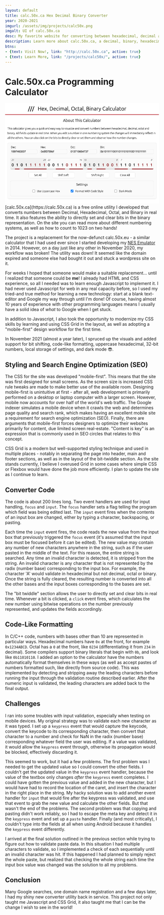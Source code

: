 ```yaml
---
layout: default
title: calc.50x.ca Hex Decimal Binary Converter
year: 2020-2021
imgurl: /assets/img/projects/calc50x.png
imgalt: UI of calc.50x.ca
desc: My favorite website for converting between hexadecimal, decimal and binary went down in November 2020, so I set out to recreate it from scratch. I used it as an opportunity to learn JavaScript and CSS Grid. Best of all, I got my favorite converter app back for my own use on other projects!
description: Learn more about calc.50x.ca, a decimal, binary, hexadecimal, and octal converter utility.
btns: 
- {text: Visit Now!, link: "http://calc.50x.ca", active: true}
- {text: Learn More, link: "/projects/calc50x/", active: true}
---
```


# Calc.50x.ca Programming Calculator
<img src="/assets/img/projects/calc50x.png" alt="{{ page.imgalt }}" class="profilePhoto verylargepic"/>
[calc.50x.ca](https://calc.50x.ca) is a free online utility I developed that converts numbers between Decimal, Hexadecimal, Octal, and Binary in real time. It also features the ability to directly set and clear bits in the binary representation. On the site you can read more about different numbering systems, as well as how to count to 1023 on two hands! 

The project is a replacement for the now-defunct calc.50x.eu - a similar calculator that I had used ever since I started developing my [NES Emulator](/projects/alianes/) in 2014. However, on a day just like any other in November 2020, my workflow was broken! The utility was down! It seemed like the domain expired and someone else had bought it out and stuck a wordpress site on it.

For weeks I hoped that someone would make a suitable replacement... until I realized that someone could be **me**! I already had HTML and CSS experience, so all I needed was to learn enough Javascript to implement it. I had never used Javascript for web in any real capacity before, so I used my tried-and true method for learning a new technology: start at a blank text-editor and Google my way through until I'm done! Of course, having almost 10 years of experience with other programming languages means I usually have a solid idea of *what* to Google when I get stuck. 

In addition to Javascript, I also took the opportunity to modernize my CSS skills by learning and using CSS Grid in the layout, as well as adopting a "mobile-first" design workflow for the first time.

In November 2021 (almost a year later), I spruced up the visuals and added support for bit shifting, code-like formatting, uppercase hexadecimal, 32-bit numbers, local storage of settings, and dark mode 😎.

## Styling and Search Engine Optimization (SEO)
The CSS for the site was developed "mobile-first". This means that the site was first designed for small screens. As the screen size is increased CSS rule tweaks are made to make better use of the available room. Designing mobile-first is unintuitive at first - after all, web development is primarily performed on a desktop or laptop computer with a larger screen. However, mobile now accounts for over half of the world's web traffic. The Google indexer simulates a mobile device when it crawls the web and determines page quality and search rank, which makes having an excellent mobile site a requirement for search engine optimization (SEO). Finally, there are arguments that mobile-first forces designers to optimize their websites primarily for content, due limited screen real-estate. "Content is key" is an expression that is commonly used in SEO circles that relates to this concept. 

CSS Grid is a modern but well-supported styling technique and used in multiple places - notably in separating the page into header, main and footer sections, as well as in the layout of the bit-twiddle section. As the site stands currently, I believe I overused Grid in some cases where simple CSS or Flexbox would have done the job more efficiently. I plan to update the site as I continue to learn.

## Converter Code
The code is about 200 lines long. Two event handlers are used for input handling, ```focus``` and ```input```. The ```focus``` handler sets a flag telling the program which field was being edited last. The ```input``` event fires when the contents of an input box are changed, either by typing a character, backspacing, or pasting.

Each time the ```input``` event fires, the code reads the new value from the input box that previously triggered the ```focus``` event (it's assumed that the input box must be focused before it can be edited). The new value may contain any number of new characters anywhere in the string, such as if the user pasted in the middle of the text. For this reason, the entire string is searched. Any time an invalid character is detected, it is stripped from the string. An invalid character is any character that is not represented by the radix (number base) corresponding to the input box. For example, the character 'A' would validate in hexadecimal but not decimal, octal or binary. Once the string is fully cleared, the resulting number is converted into all the other bases and the input boxes corresponding to the bases are set.

The "bit twiddle" section allows the user to directly set and clear bits in real time. Whenever a bit is clicked, a ```click``` event fires, which calculates the new number using bitwise operations on the number previously represented, and updates the fields accordingly.

## Code-Like Formatting
In C/C++ code, numbers with bases other than 10 are represented in particular ways. Hexadecimal numbers have ```0x``` at the front, for example ```0x1234ABCD```. Octal has a ```0``` at the front, like ```0234``` (differentiating it from ```234``` in decimal). Some compilers support binary literals that begin with ```0b```, and look like ```0b11010110```. I added an option to the calculator have the numbers automatically format themselves in these ways (as well as accept pastes of numbers formatted such, like directly from source code). This was implemented by detecting and stripping away the leading characters before running the input through the validation routine described earlier. After the numeric input is validated, the leading characters are added back to the final output. 

## Challenges
I ran into some troubles with input validation, especially when testing on mobile devices. My original strategy was to validate each new character as it was typed. I set up a ```keypress``` event that would capture the keycode, convert the keycode to its corresponding character, then convert that character to a number and check for NaN in the radix (number base) corresponding whatever field the user was editing. If a value was validated, it would allow the ```keypress``` event through, otherwise its propagation would be blocked, effectively discarding it.

This seemed to work, but it had a few problems. The first problem was I needed to get the updated value so I could convert the other fields. I couldn't get the updated value in the ```keypress``` event handler, because the value of the textbox only changes *after* the ```keypress``` event completes. I could have gotten the previous value and added in the new character, but I would have had to record the location of the caret, and insert the character in the right place in the string. My hacky solution was to add another event handler for ```input``` that would fire after the keypress was validated, and use that event to grab the new value and calculate the other fields. But that wasn't the end of the problems. The second problem was that copying and pasting didn't work reliably, so I had to escape the meta key and detect it in the ```keypress``` event and set up a ```paste``` handler. Finally (and most critically), I couldn't type into the fields at all when using Android because it handles the ```keypress``` event differently.

I arrived at the final solution outlined in the previous section while trying to figure out how to validate paste data. In this situation I had multiple characters to validate, so I implemented a check of each sequentially until an invalid character was hit. If this happened I had planned to simply reject the whole paste, but realized that checking the whole string each time the input box value was changed was the solution to all my problems.

## Conclusion
Many Google searches, one domain name registration and a few days later, I had my shiny new converter utility back in service. This project not only taught me Javascript and CSS Grid, it also taught me that I can be the change I wish to see in the world!
